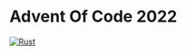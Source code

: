 # Advent Of Code 2022

[![Rust](https://github.com/emiltang/AdventOfCode/actions/workflows/rust.yml/badge.svg)](https://github.com/emiltang/AdventOfCode/actions/workflows/rust.yml)
